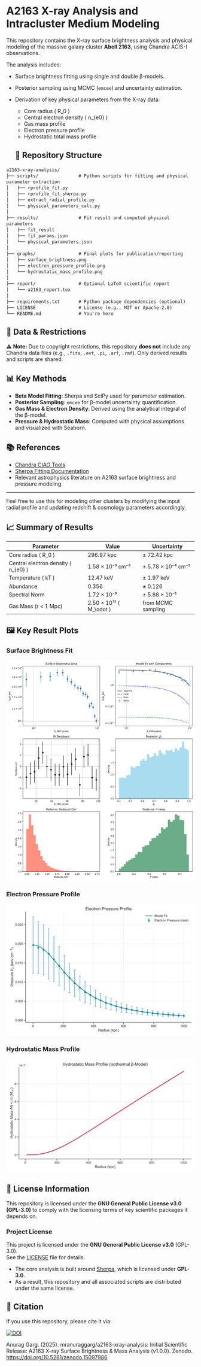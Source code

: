 # A2163 X-ray Analysis and Intracluster Medium Modeling

This repository contains the X-ray surface brightness analysis and physical modeling of the massive galaxy cluster **Abell 2163**, using Chandra ACIS-I observations.

The analysis includes:
- Surface brightness fitting using single and double β-models.
- Posterior sampling using MCMC (`emcee`) and uncertainty estimation.
- Derivation of key physical parameters from the X-ray data:
  - Core radius \( R_0 \)
  - Central electron density \( n_{e0} \)
  - Gas mass profile
  - Electron pressure profile
  - Hydrostatic total mass profile

  ## 📁 Repository Structure

```
a2163-xray-analysis/
├── scripts/               # Python scripts for fitting and physical parameter extraction
│   ├── rprofile_fit.py
│   ├── rprofile_fit_sherpa.py
│   ├── extract_radial_profile.py
│   └── physical_parameters_calc.py
│
├── results/               # Fit result and computed physical parameters
│   ├── fit_result
│   ├── fit_params.json
│   └── physical_parameters.json
│
├── graphs/                # Final plots for publication/reporting
│   ├── surface_brightness.png
│   ├── electron_pressure_profile.png
│   └── hydrostatic_mass_profile.png
│
├── report/                # Optional LaTeX scientific report
│   └── a2163_report.tex
│
├── requirements.txt       # Python package dependencies (optional)
├── LICENSE                # License (e.g., MIT or Apache-2.0)
└── README.md              # You're here
```



## 🔬 Data & Restrictions

⚠️ **Note:** Due to copyright restrictions, this repository **does not** include any Chandra data files (e.g., `.fits`, `.evt`, `.pi`, `.arf`, `.rmf`). Only derived results and scripts are shared.

## 📊 Key Methods

- **Beta Model Fitting**: Sherpa and SciPy used for parameter estimation.
- **Posterior Sampling**: `emcee` for β-model uncertainty quantification.
- **Gas Mass & Electron Density**: Derived using the analytical integral of the β-model.
- **Pressure & Hydrostatic Mass**: Computed with physical assumptions and visualized with Seaborn.

## 📚 References

- [Chandra CIAO Tools](https://cxc.harvard.edu/ciao/)
- [Sherpa Fitting Documentation](https://sherpa.readthedocs.io/)
- Relevant astrophysics literature on A2163 surface brightness and pressure modeling.

---

Feel free to use this for modeling other clusters by modifying the input radial profile and updating redshift & cosmology parameters accordingly.

## 📈 Summary of Results

| Parameter                  | Value                        | Uncertainty         |
|---------------------------|------------------------------|---------------------|
| Core radius \( R_0 \)     | 296.97 kpc                   | ± 72.42 kpc         |
| Central electron density \( n_{e0} \) | 1.58 × 10⁻³ cm⁻³         | ± 5.78 × 10⁻⁴ cm⁻³  |
| Temperature \( kT \)      | 12.47 keV                    | ± 1.97 keV          |
| Abundance                 | 0.356                        | ± 0.126             |
| Spectral Norm             | 1.72 × 10⁻³                  | ± 5.88 × 10⁻⁵       |
| Gas Mass (r &lt; 1 Mpc)    | 2.50 × 10¹³ \( M_\odot \)     | from MCMC sampling  |

## 🖼️ Key Result Plots

### Surface Brightness Fit
![Surface Brightness](graphs/surface_brightness.png)

### Electron Pressure Profile
![Electron Pressure](graphs/electron_pressure_profile.png)

### Hydrostatic Mass Profile
![Hydrostatic Mass](graphs/hydrostatic_mass_profile.png)

## 🔐 License Information

This repository is licensed under the **GNU General Public License v3.0 (GPL-3.0)** to comply with the licensing terms of key scientific packages it depends on.

### Project License

This project is licensed under the **GNU General Public License v3.0** (GPL-3.0).  
See the [LICENSE](./LICENSE) file for details.

- The core analysis is built around [Sherpa](https://github.com/sherpa/sherpa), which is licensed under **GPL-3.0**.
- As a result, this repository and all associated scripts are distributed under the same license.

## 📘 Citation

If you use this repository, please cite it via:

[![DOI](https://zenodo.org/badge/DOI/10.5281/zenodo.15097986.svg)](https://doi.org/10.5281/zenodo.15097986)

Anurag Garg. (2025). mranuraggarg/a2163-xray-analysis: Initial Scientific Release: A2163 X-ray Surface Brightness & Mass Analysis (v1.0.0). Zenodo. https://doi.org/10.5281/zenodo.15097986
